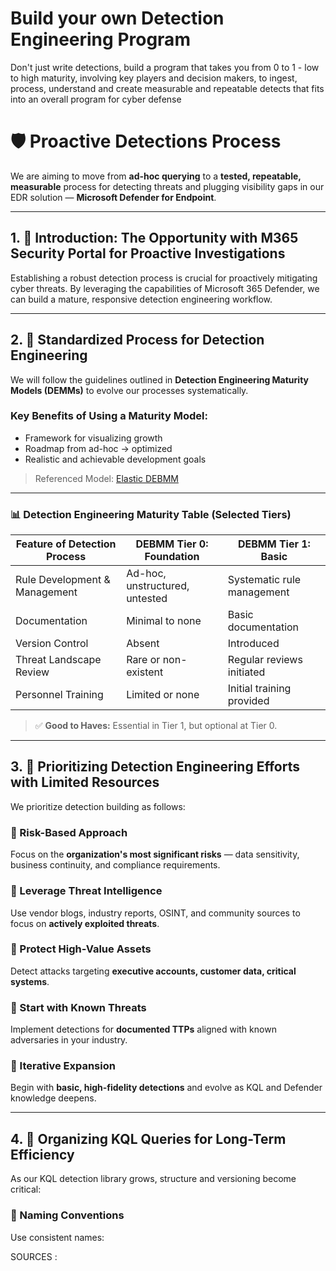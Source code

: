 # Build your own Detection Engineering Program
 Don't just write detections, build a program that takes you from 0 to 1 - low to high maturity, involving key players and decision makers, to ingest, process, understand and create measurable and repeatable detects that fits into an overall program for cyber defense

# 🛡️ Proactive Detections Process

We are aiming to move from **ad-hoc querying** to a **tested, repeatable, measurable** process for detecting threats and plugging visibility gaps in our EDR solution — **Microsoft Defender for Endpoint**.

---

## 1. 🚀 Introduction: The Opportunity with M365 Security Portal for Proactive Investigations

Establishing a robust detection process is crucial for proactively mitigating cyber threats. By leveraging the capabilities of Microsoft 365 Defender, we can build a mature, responsive detection engineering workflow.

---

## 2. 🧱 Standardized Process for Detection Engineering

We will follow the guidelines outlined in **Detection Engineering Maturity Models (DEMMs)** to evolve our processes systematically.

### Key Benefits of Using a Maturity Model:
- Framework for visualizing growth
- Roadmap from ad-hoc → optimized
- Realistic and achievable development goals

> Referenced Model: [Elastic DEBMM](https://www.elastic.co/security-labs/elastic-releases-debmm)

---

### 📊 Detection Engineering Maturity Table (Selected Tiers)

| Feature of Detection Process     | DEBMM Tier 0: Foundation         | DEBMM Tier 1: Basic               |
|----------------------------------|----------------------------------|-----------------------------------|
| Rule Development & Management    | Ad-hoc, unstructured, untested   | Systematic rule management        |
| Documentation                    | Minimal to none                  | Basic documentation               |
| Version Control                  | Absent                           | Introduced                        |
| Threat Landscape Review          | Rare or non-existent             | Regular reviews initiated         |
| Personnel Training               | Limited or none                  | Initial training provided         |

> ✅ **Good to Haves:** Essential in Tier 1, but optional at Tier 0.

---

## 3. 🎯 Prioritizing Detection Engineering Efforts with Limited Resources

We prioritize detection building as follows:

### 🔸 Risk-Based Approach
Focus on the **organization's most significant risks** — data sensitivity, business continuity, and compliance requirements.

### 🔸 Leverage Threat Intelligence
Use vendor blogs, industry reports, OSINT, and community sources to focus on **actively exploited threats**.

### 🔸 Protect High-Value Assets
Detect attacks targeting **executive accounts, customer data, critical systems**.

### 🔸 Start with Known Threats
Implement detections for **documented TTPs** aligned with known adversaries in your industry.

### 🔸 Iterative Expansion
Begin with **basic, high-fidelity detections** and evolve as KQL and Defender knowledge deepens.

---

## 4. 📁 Organizing KQL Queries for Long-Term Efficiency

As our KQL detection library grows, structure and versioning become critical:

### 🔖 Naming Conventions
Use consistent names:

SOURCES : 
